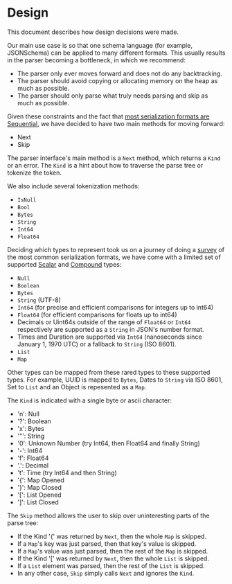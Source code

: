 # Design

This document describes how design decisions were made.

Our main use case is so that one schema language (for example, JSONSchema) can be applied to many different formats.
This usually results in the parser becoming a bottleneck, in which we recommend:

* The parser only ever moves forward and does not do any backtracking.
* The parser should avoid copying or allocating memory on the heap as much as possible.
* The parser should only parse what truly needs parsing and skip as much as possible.

Given these constraints and the fact that [most serialization formats are Sequential](./survey/comparison.md), we have decided to have two main methods for moving forward:

* Next
* Skip

The parser interface's main method is a `Next` method, which returns a `Kind` or an error.
The `Kind` is a hint about how to traverse the parse tree or tokenize the token.

We also include several tokenization methods:

* `IsNull`
* `Bool`
* `Bytes`
* `String`
* `Int64`
* `Float64`

Deciding which types to represent took us on a journey of doing a [survey](./survey/Readme.md) of the most common serialization formats,
we have come with a limited set of supported [Scalar](./scalar.md) and [Compound](./compound.md) types:

* `Null`
* `Boolean`
* `Bytes`
* `String` (UTF-8)
* `Int64` (for precise and efficient comparisons for integers up to int64)
* `Float64` (for efficient comparisons for floats up to int64)
* Decimals or Uint64s outside of the range of `Float64` or `Int64` respectively are supported as a `String` in JSON's number format.
* Times and Duration are supported via `Int64` (nanoseconds since January 1, 1970 UTC) or a fallback to `String` (ISO 8601).
* `List`
* `Map`

Other types can be mapped from these rared types to these supported types. 
For example, UUID is mapped to `Bytes`, Dates to `String` via ISO 8601, Set to `List` and an Object is repesented as a `Map`.

The `Kind` is indicated with a single byte or ascii character:

* 'n': Null
* '?': Boolean
* 'x': Bytes
* '"': String
* '0': Unknown Number (try Int64, then Float64 and finally String)
* '-': Int64
* 'f': Float64
* '.': Decimal
* 't': Time (try Int64 and then String)
* '{': Map Opened
* '}': Map Closed
* '[': List Opened
* ']': List Closed

The `Skip` method allows the user to skip over uninteresting parts of the parse tree:

* If the Kind '{' was returned by `Next`, then the whole `Map` is skipped.
* If a `Map`'s key was just parsed, then that key's value is skipped.
* If a `Map`'s value was just parsed, then the rest of the `Map` is skipped.
* If the Kind '[' was returned by `Next`, then the whole `List` is skipped.
* If a `List` element was parsed, then the rest of the `List` is skipped.
* In any other case, `Skip` simply calls `Next` and ignores the `Kind`.

